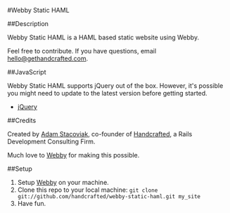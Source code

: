 #Webby Static HAML

##Description

Webby Static HAML is a HAML based static website using Webby.

Feel free to contribute. If you have questions, email [hello@gethandcrafted.com](mailto:hello@gethandcrafted.com).

##JavaScript

Webby Static HAML supports jQuery out of the box. However, it's possible you might need to update to the latest version before getting started.

* [jQuery](http://jquery.com/ "jQuery: The Write Less, Do More, JavaScript Library")

##Credits

Created by [Adam Stacoviak](http://www.adamstacoviak.com/ "Adam Stacoviak | Web Development, Interface Design, User Experience &amp; Internet Marketing"), co-founder of [Handcrafted](http://gethandcrafted.com/ "Handcrafted &ndash; Ruby on Rails Development Consulting Firm, Interface Design, User Experience, Web Marketing"), a Rails Development Consulting Firm.

Much love to [Webby](http://webby.rubyforge.org/) for making this possible.

##Setup

1. Setup [Webby](http://webby.rubyforge.org/) on your machine.
2. Clone this repo to your local machine: `git clone git://github.com/handcrafted/webby-static-haml.git my_site`
3. Have fun.